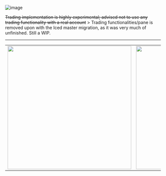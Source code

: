 ![image](https://github.com/akenshaw/iced-trade/assets/63060680/158e4bb1-0bd3-435e-a1b5-6ccae62d9d5c)

~~Trading implementation is highly experimental; advised not to use any trading functionality with a real account~~ > Trading functionalities/pane is removed upon with the Iced master migration, as it was very much of unfinished. Still a WIP.
***
<table>
  <tr>
    <td valign="top"><img src="https://github.com/akenshaw/iced-trade/assets/63060680/df84809e-7ddc-42ad-85fc-a90dd0741ac5" height="400"></td>
    <td valign="top"><img src="https://github.com/akenshaw/iced-trade/assets/63060680/e7b55751-b547-4548-ac95-5348c6c60385" height="400"></td>
  </tr>
</table>
